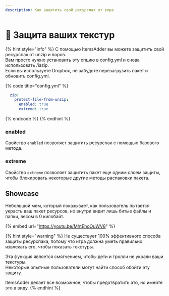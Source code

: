 ```yaml
---
description: Как защитить свой ресурспак от вора
---
```


# 🚨 Защита ваших текстур

{% hint style="info" %}
С помощью ItemsAdder вы можете защитить свой ресурспак от unzip и воров.\
Вам просто нужно установить эту опцию в config.yml и снова использовать /iazip.\
Если вы используете Dropbox, не забудьте перезагрузить пакет и обновить config.yml.

{% code title="config.yml" %}
```yaml
  zip:
    protect-file-from-unzip:
      enabled: true
      extreme: true
```
{% endcode %}
{% endhint %}

### enabled

Свойство `enabled` позволяет защитить ресурспак с помощью базового метода.

### extreme

Свойство `extreme` позволяет защитить пакет еще одним слоем защиты, чтобы блокировать некоторые другие методы распаковки пакета.

## Showcase

Небольшой мем, который показывает, как пользователь пытается украсть ваш пакет ресурсов, но внутри видит лишь битые файлы и папки, весом в 0 килобайт.

{% embed url="https://youtu.be/MhtEhoOuWV8" %}

{% hint style="warning" %}
Не существует 100% эффективного способа защиты ресурспака, потому что игра должна уметь правильно извлекать его, чтобы показать текстуры.

Эта функция является смягчением, чтобы дети и тролли не украли ваши текстуры.\
Некоторые опытные пользователи могут найти способ обойти эту защиту.

ItemsAdder делает все возможное, чтобы предотвратить это, но имейте это в виду.
{% endhint %}

